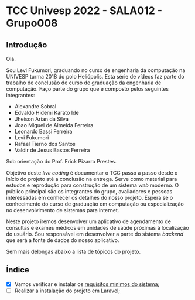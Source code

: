 # TCC Univesp 2022 - SALA012 - Grupo008

## Introdução

Olá.

Sou Levi Fukumori, graduando no curso de engenharia da computação na UNIVESP
turma 2018 do polo Heliópolis. Esta série de vídeos faz parte do trabalho de
conclusão de curso de graduação da engenharia de computação. Faço parte do
grupo que é composto pelos seguintes integrantes:

- Alexandre Sobral
- Edvaldo Hidemi Karato Ide
- Jheison Arian da Silva
- Joao Miguel de Almeida Ferreira
- Leonardo Bassi Ferreira
- Levi Fukumori
- Rafael Tierno dos Santos
- Valdir de Jesus Bastos Ferreira

Sob orientação do Prof. Erick Pizarro Prestes.

Objetivo deste *live coding* é documentar o TCC passo a passo desde o início do
projeto até a conclusão na entrega. Serve como material para estudos e
reprodução para construção de um sistema *web* moderno.
O público principal são os integrantes do grupo, avaliadores e pessoas
interessadas em conhecer os detalhes do nosso projeto. Espera se o conhecimento
do curso de graduação em computação ou especialização no desenvolvimento de
sistemas para internet.

Neste projeto iremos desenvolver um aplicativo de agendamento de consultas e
exames médicos em unidades de saúde próximas à localização do usuário. Sou
responsável em desenvolver a parte do sistema *backend* que será a fonte de
dados do nosso aplicativo.

Sem mais delongas abaixo a lista de tópicos do projeto.

## Índice

- [x] Vamos verificar e instalar os [requisitos mínimos do sistema](./requisitos-do-sistema.md);
- [ ] Realizar a instalação do projeto em Laravel;
